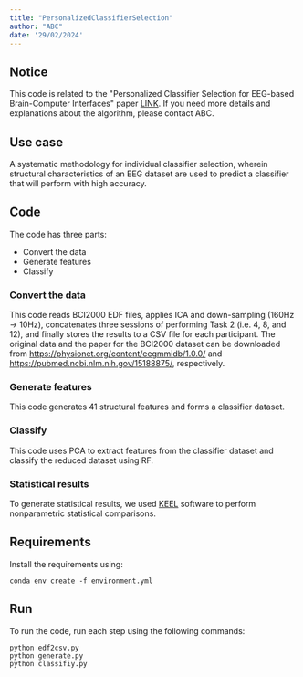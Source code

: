 ```yaml
---
title: "PersonalizedClassifierSelection"
author: "ABC"
date: '29/02/2024'
---
```


## Notice
This code is related to the "Personalized Classifier Selection for EEG-based Brain-Computer Interfaces" paper [LINK](). If you need more details and explanations about the algorithm, please contact ABC.

## Use case
A systematic methodology for individual classifier selection, wherein structural characteristics of an EEG dataset are used to predict a classifier that will perform with high accuracy.

## Code
The code has three parts:
  - Convert the data
  - Generate features
  - Classify

### Convert the data
This code reads BCI2000 EDF files, applies ICA and down-sampling (160Hz -> 10Hz), concatenates three sessions of performing Task 2 (i.e. 4, 8, and 12), and finally stores the results to a CSV file for each participant. The original data and the paper for the BCI2000 dataset can be downloaded from https://physionet.org/content/eegmmidb/1.0.0/ and https://pubmed.ncbi.nlm.nih.gov/15188875/, respectively.

### Generate features
This code generates 41 structural features and forms a classifier dataset.

### Classify
This code uses PCA to extract features from the classifier dataset and classify the reduced dataset using RF.

### Statistical results
To generate statistical results, we used [KEEL](http://keel.es/) software to perform nonparametric statistical comparisons.

## Requirements
Install the requirements using: 

```
conda env create -f environment.yml
```

## Run
To run the code, run each step using the following commands:
```
python edf2csv.py
python generate.py
python classifiy.py
```
